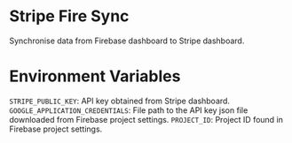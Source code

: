 # Stripe Fire Sync
Synchronise data from Firebase dashboard to Stripe dashboard.

# Environment Variables
`STRIPE_PUBLIC_KEY`: API key obtained from Stripe dashboard.
`GOOGLE_APPLICATION_CREDENTIALS`: File path to the API key json file downloaded from Firebase project settings.
`PROJECT_ID`: Project ID found in Firebase project settings.